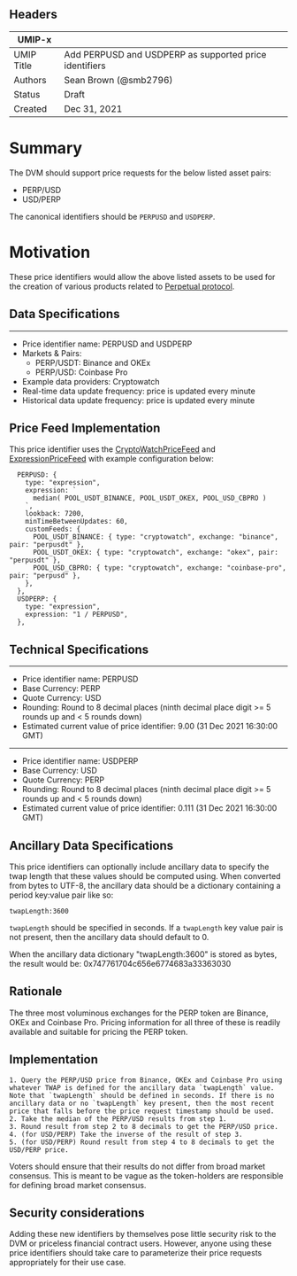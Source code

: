 ## Headers

| UMIP-x            |                                                               |
| ------------------- | ------------------------------------------------------------- |
| UMIP Title          | Add PERPUSD and USDPERP as supported price identifiers |
| Authors             | Sean Brown (@smb2796)                     |
| Status              | Draft                                                     |
| Created             | Dec 31, 2021                                                 |

# Summary 

The DVM should support price requests for the below listed asset pairs:
- PERP/USD
- USD/PERP


The canonical identifiers should be `PERPUSD` and `USDPERP`.

# Motivation

These price identifiers would allow the above listed assets to be used for the creation of various products related to [Perpetual protocol](https://www.perp.com/).


## Data Specifications

-----------------------------------------
- Price identifier name: PERPUSD and USDPERP
- Markets & Pairs:
  - PERP/USDT: Binance and OKEx
  - PERP/USD: Coinbase Pro
- Example data providers: Cryptowatch
- Real-time data update frequency: price is updated every minute
- Historical data update frequency: price is updated every minute

## Price Feed Implementation

This price identifier uses the [CryptoWatchPriceFeed](https://github.com/UMAprotocol/protocol/blob/master/packages/financial-templates-lib/src/price-feed/CryptoWatchPriceFeed.js) and [ExpressionPriceFeed](https://github.com/UMAprotocol/protocol/blob/master/packages/financial-templates-lib/src/price-feed/ExpressionPriceFeed.js) with example configuration below:

```
  PERPUSD: {
    type: "expression",
    expression: `
      median( POOL_USDT_BINANCE, POOL_USDT_OKEX, POOL_USD_CBPRO )
    `,
    lookback: 7200,
    minTimeBetweenUpdates: 60,
    customFeeds: {
      POOL_USDT_BINANCE: { type: "cryptowatch", exchange: "binance", pair: "perpusdt" },
      POOL_USDT_OKEX: { type: "cryptowatch", exchange: "okex", pair: "perpusdt" },
      POOL_USD_CBPRO: { type: "cryptowatch", exchange: "coinbase-pro", pair: "perpusd" },
    },
  },
  USDPERP: {
    type: "expression",
    expression: "1 / PERPUSD",
  },
```

## Technical Specifications

-----------------------------------------
- Price identifier name: PERPUSD
- Base Currency: PERP
- Quote Currency: USD
- Rounding: Round to 8 decimal places (ninth decimal place digit >= 5 rounds up and < 5 rounds down)
- Estimated current value of price identifier: 9.00 (31 Dec 2021 16:30:00 GMT)
-----------------------------------------
- Price identifier name: USDPERP
- Base Currency: USD
- Quote Currency: PERP
- Rounding: Round to 8 decimal places (ninth decimal place digit >= 5 rounds up and < 5 rounds down)
- Estimated current value of price identifier: 0.111 (31 Dec 2021 16:30:00 GMT)

## Ancillary Data Specifications

This price identifiers can optionally include ancillary data to specify the twap length that these values should be computed using. When converted from bytes to UTF-8, the ancillary data should be a dictionary containing a period key:value pair like so:

```twapLength:3600```

`twapLength` should be specified in seconds. If a `twapLength` key value pair is not present, then the ancillary data should default to 0.

When the ancillary data dictionary "twapLength:3600" is stored as bytes, the result would be: 0x747761704c656e6774683a33363030


## Rationale

The three most voluminous exchanges for the PERP token are Binance, OKEx and Coinbase Pro. Pricing information for all three of these is readily available and suitable for pricing the PERP token.

## Implementation

```
1. Query the PERP/USD price from Binance, OKEx and Coinbase Pro using whatever TWAP is defined for the ancillary data `twapLength` value. Note that `twapLength` should be defined in seconds. If there is no ancillary data or no `twapLength` key present, then the most recent price that falls before the price request timestamp should be used.
2. Take the median of the PERP/USD results from step 1.
3. Round result from step 2 to 8 decimals to get the PERP/USD price.
4. (for USD/PERP) Take the inverse of the result of step 3.
5. (for USD/PERP) Round result from step 4 to 8 decimals to get the USD/PERP price.
```

Voters should ensure that their results do not differ from broad market consensus. This is meant to be vague as the token-holders are responsible for defining broad market consensus.

## Security considerations

Adding these new identifiers by themselves pose little security risk to the DVM or priceless financial contract users. However, anyone using these price identifiers should take care to parameterize their price requests appropriately for their use case. 